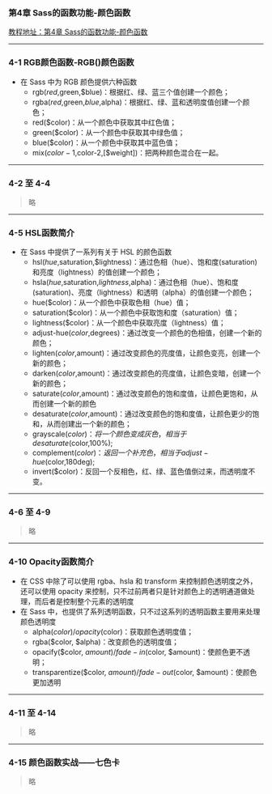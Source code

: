### 第4章 Sass的函数功能-颜色函数 
[教程地址：第4章 Sass的函数功能-颜色函数 ](http://www.imooc.com/code/8415)

---
### 4-1 RGB颜色函数-RGB()颜色函数
- 在 Sass 中为 RGB 颜色提供六种函数
  - rgb($red,$green,$blue)：根据红、绿、蓝三个值创建一个颜色；
  - rgba($red,$green,$blue,$alpha)：根据红、绿、蓝和透明度值创建一个颜色；
  - red($color)：从一个颜色中获取其中红色值；
  - green($color)：从一个颜色中获取其中绿色值；
  - blue($color)：从一个颜色中获取其中蓝色值；
  - mix($color-1,$color-2,[$weight])：把两种颜色混合在一起。

---
### 4-2 至 4-4
>略

---
### 4-5 HSL函数简介
- 在 Sass 中提供了一系列有关于 HSL 的颜色函数
  - hsl($hue,$saturation,$lightness)：通过色相（hue）、饱和度(saturation)和亮度（lightness）的值创建一个颜色；
  - hsla($hue,$saturation,$lightness,$alpha)：通过色相（hue）、饱和度(saturation)、亮度（lightness）和透明（alpha）的值创建一个颜色；
  - hue($color)：从一个颜色中获取色相（hue）值；
  - saturation($color)：从一个颜色中获取饱和度（saturation）值；
  - lightness($color)：从一个颜色中获取亮度（lightness）值；
  - adjust-hue($color,$degrees)：通过改变一个颜色的色相值，创建一个新的颜色；
  - lighten($color,$amount)：通过改变颜色的亮度值，让颜色变亮，创建一个新的颜色；
  - darken($color,$amount)：通过改变颜色的亮度值，让颜色变暗，创建一个新的颜色；
  - saturate($color,$amount)：通过改变颜色的饱和度值，让颜色更饱和，从而创建一个新的颜色
  - desaturate($color,$amount)：通过改变颜色的饱和度值，让颜色更少的饱和，从而创建出一个新的颜色；
  - grayscale($color)：将一个颜色变成灰色，相当于desaturate($color,100%);
  - complement($color)：返回一个补充色，相当于adjust-hue($color,180deg);
  - invert($color)：反回一个反相色，红、绿、蓝色值倒过来，而透明度不变。

---
### 4-6 至 4-9
>略

---
### 4-10 Opacity函数简介
- 在 CSS 中除了可以使用 rgba、hsla 和 transform 来控制颜色透明度之外，还可以使用 opacity 来控制，只不过前两者只是针对颜色上的透明通道做处理，而后者是控制整个元素的透明度
- 在 Sass 中，也提供了系列透明函数，只不过这系列的透明函数主要用来处理颜色透明度
  - alpha($color) /opacity($color)：获取颜色透明度值；
  - rgba($color, $alpha)：改变颜色的透明度值；
  - opacify($color, $amount) / fade-in($color, $amount)：使颜色更不透明；
  - transparentize($color, $amount) / fade-out($color, $amount)：使颜色更加透明

---
### 4-11 至 4-14 
>略

---
### 4-15 颜色函数实战——七色卡
>略
